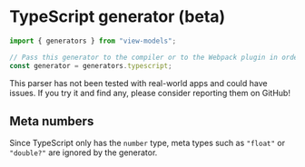 # TypeScript generator (beta)

```js
import { generators } from "view-models";

// Pass this generator to the compiler or to the Webpack plugin in order to output TypeScript
const generator = generators.typescript;
```

This parser has not been tested with real-world apps and could have issues. If you try it and find any, please consider reporting them on GitHub!

## Meta numbers

Since TypeScript only has the `number` type, meta types such as `"float"` or `"double?"` are ignored by the generator.
